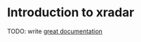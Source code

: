 # Introduction to xradar

TODO: write [great documentation](http://jacobian.org/writing/what-to-write/)
